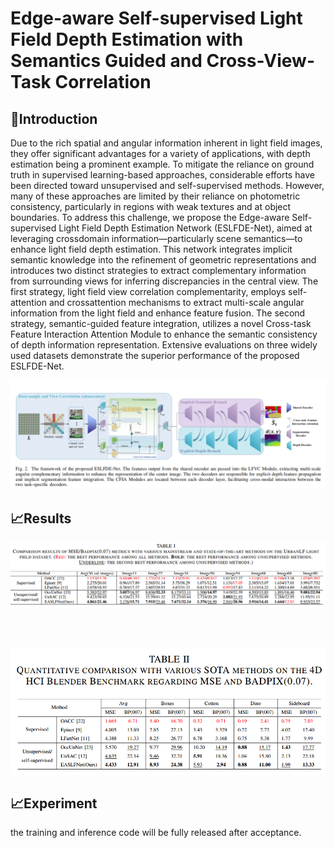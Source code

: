 
<h1> Edge-aware Self-supervised Light Field Depth Estimation with Semantics Guided and Cross-View-Task Correlation </h1>

## 👀Introduction

Due to the rich spatial and angular information inherent in light field images, they offer significant advantages for a variety of applications, with depth estimation being a prominent example. To mitigate the reliance on ground truth in supervised learning-based approaches, considerable efforts have been directed toward unsupervised and self-supervised methods. However, many of these approaches are limited by their reliance on photometric consistency, particularly in regions with weak textures and at object boundaries. To address this challenge, we propose the Edge-aware Self-supervised Light Field Depth Estimation Network (ESLFDE-Net), aimed at leveraging crossdomain information—particularly scene semantics—to enhance light field depth estimation. This network integrates implicit semantic knowledge into the refinement of geometric representations and introduces two distinct strategies to extract complementary information from surrounding views for inferring discrepancies in the central view. The first strategy, light field view correlation complementarity, employs self-attention and crossattention mechanisms to extract multi-scale angular information from the light field and enhance feature fusion. The second strategy, semantic-guided feature integration, utilizes a novel Cross-task Feature Interaction Attention Module to enhance the semantic consistency of depth information representation. Extensive evaluations on three widely used datasets demonstrate the superior performance of the proposed ESLFDE-Net.
<div align="center">
  <img src="figs/ESLFDE-Net.png" alt="ESLFDE-Net">
</div>

## 📈Results

<div align="center">
  <img src="figs/RESULT1.png" alt="Result 1">
</div>

<br><br>

<div align="center">
  <img src="figs/RESULT2.png" alt="Result 2">
</div>

## 📈Experiment

the training and inference code will be fully released after acceptance.

<br><br><br>